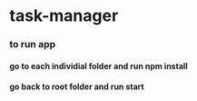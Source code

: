 # task-manager

### to run app

#### go to each individial folder and run npm install

#### go back to root folder and run start
